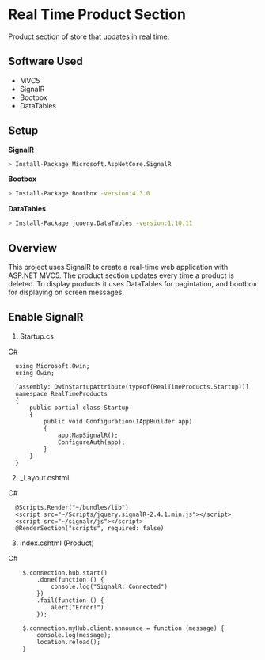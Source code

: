 # Real Time Product Section
Product section of store that updates in real time.

## Software Used
* MVC5
* SignalR
* Bootbox
* DataTables

## Setup
**SignalR**
```sh
> Install-Package Microsoft.AspNetCore.SignalR
```

**Bootbox**
```sh
> Install-Package Bootbox -version:4.3.0
```

**DataTables**
```sh
> Install-Package jquery.DataTables -version:1.10.11
```

## Overview
This project uses SignalR to create a real-time web application with ASP.NET MVC5. The product section updates every time a product is deleted.
To display products it uses DataTables for pagintation, and bootbox for displaying on screen messages.

## Enable SignalR
1. Startup.cs
<div class="labelHolder">C#</div>

      using Microsoft.Owin;
      using Owin;

      [assembly: OwinStartupAttribute(typeof(RealTimeProducts.Startup))]
      namespace RealTimeProducts
      {
          public partial class Startup
          {
              public void Configuration(IAppBuilder app)
              {
                  app.MapSignalR();
                  ConfigureAuth(app);
              }
          }
      }

2. _Layout.cshtml
<div class="labelHolder">C#</div>

      @Scripts.Render("~/bundles/lib")
      <script src="~/Scripts/jquery.signalR-2.4.1.min.js"></script>
      <script src="~/signalr/js"></script>
      @RenderSection("scripts", required: false)
      
3. index.cshtml (Product)
<div class="labelHolder">C#</div>

        $.connection.hub.start()
            .done(function () {
                console.log("SignalR: Connected")
            })
            .fail(function () {
                alert("Error!")
            });

        $.connection.myHub.client.announce = function (message) {
            console.log(message);
            location.reload();
        }
